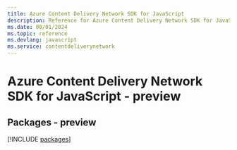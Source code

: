 ```yaml
---
title: Azure Content Delivery Network SDK for JavaScript
description: Reference for Azure Content Delivery Network SDK for JavaScript
ms.date: 08/01/2024
ms.topic: reference
ms.devlang: javascript
ms.service: contentdeliverynetwork
---
```

# Azure Content Delivery Network SDK for JavaScript - preview
## Packages - preview
[!INCLUDE [packages](content-delivery-network-index.md)]